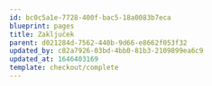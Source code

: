 ```yaml
---
id: bc0c5a1e-7728-400f-bac5-18a0083b7eca
blueprint: pages
title: Zaključek
parent: d021284d-7562-440b-9d66-e8662f053f32
updated_by: c82a7926-03bd-4bb0-81b3-2109899ea6c9
updated_at: 1646403169
template: checkout/complete
---
```

